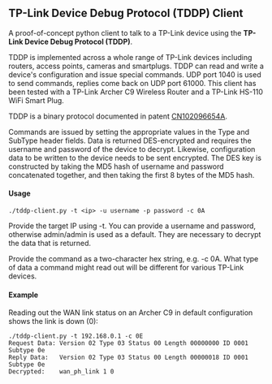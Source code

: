 ## TP-Link Device Debug Protocol (TDDP) Client ##

A proof-of-concept python client to talk to a TP-Link device using the **TP-Link Device Debug Protocol (TDDP)**.

TDDP is implemented across a whole range of TP-Link devices including routers, access points, cameras and smartplugs.
TDDP can read and write a device's configuration and issue special commands. UDP port 1040 is used to send commands, replies come back on UDP port 61000. This client has been tested with a TP-Link Archer C9 Wireless Router and a TP-Link HS-110 WiFi Smart Plug.

TDDP is a binary protocol documented in patent [CN102096654A](https://www.google.com/patents/CN102096654A?cl=en).

Commands are issued by setting the appropriate values in the Type and SubType header fields.
Data is returned DES-encrypted and requires the username and password of the device to decrypt. Likewise, configuration data to be written to the device needs to be sent encrypted. The DES key is constructed by taking the MD5 hash of username and password concatenated together, and then taking the first 8 bytes of the MD5 hash.

#### Usage ####

   `./tddp-client.py -t <ip> -u username -p password -c 0A`

Provide the target IP using -t. You can provide a username and password, otherwise admin/admin is used as a default. They are necessary to decrypt the data that is returned.

Provide the command as a two-character hex string, e.g. -c 0A. What type of data a command might read out will be different for various TP-Link devices.

#### Example ####
Reading out the WAN link status on an Archer C9 in default configuration shows the link is down (0):
   ```
   ./tddp-client.py -t 192.168.0.1 -c 0E
   Request Data: Version 02 Type 03 Status 00 Length 00000000 ID 0001 Subtype 0e
   Reply Data:   Version 02 Type 03 Status 00 Length 00000018 ID 0001 Subtype 0e
   Decrypted:    wan_ph_link 1 0
   ```
